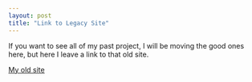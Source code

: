 ```yaml
---
layout: post
title: "Link to Legacy Site"
---
```


If you want to see all of my past project, I will be moving the good ones here, but here I leave a link to that old site.

[My old site](https://noamzeise.wordpress.com/)
